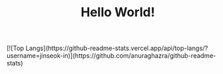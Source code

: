 <header>
  <h1>Hello World!</h1>
</header>
<body>
  [![Top Langs](https://github-readme-stats.vercel.app/api/top-langs/?username=jinseok-in)](https://github.com/anuraghazra/github-readme-stats)
</body>

<!--
**jinseok-in/jinseok-in** is a ✨ _special_ ✨ repository because its `README.md` (this file) appears on your GitHub profile.

Here are some ideas to get you started:

- 🔭 I’m currently working on ...
- 🌱 I’m currently learning ...
- 👯 I’m looking to collaborate on ...
- 🤔 I’m looking for help with ...
- 💬 Ask me about ...
- 📫 How to reach me: ...
- 😄 Pronouns: ...
- ⚡ Fun fact: ...
-->

